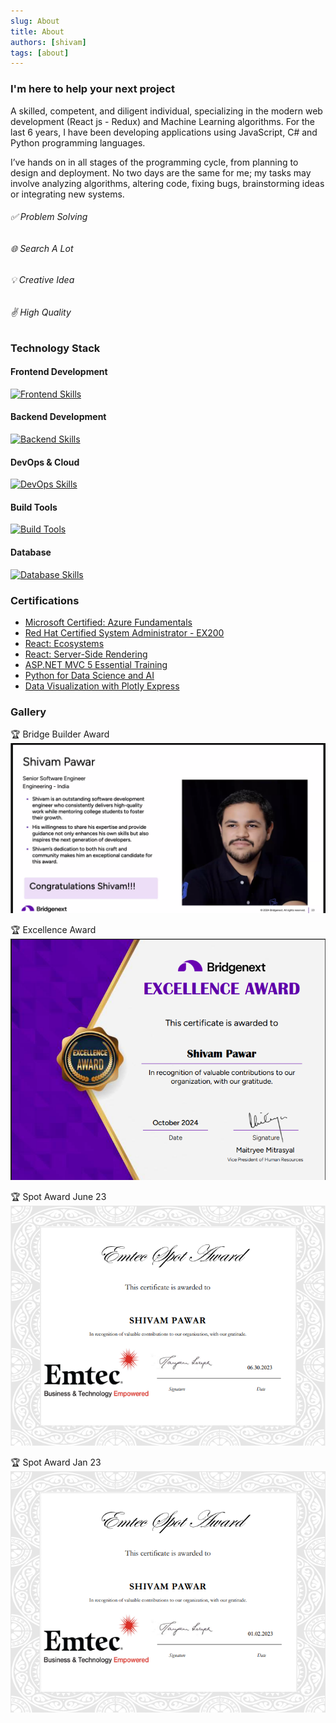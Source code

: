 ```yaml
---
slug: About
title: About
authors: [shivam]
tags: [about]
---
```

### I'm here to help your next project

A skilled, competent, and diligent individual, specializing in the modern web development (React js - Redux) and Machine Learning algorithms. For the last 6 years, I have been developing applications using JavaScript, C# and Python programming languages.

I’ve hands on in all stages of the programming cycle, from planning to design and deployment. No two days are the same for me; my tasks may involve analyzing algorithms, altering code, fixing bugs, brainstorming ideas or integrating new systems.

###### ✅ Problem Solving 
###### 🌐 Search A Lot

###### 💡 Creative Idea

###### ✌️ High Quality


### Technology Stack

#### **Frontend Development**
[![Frontend Skills](https://skillicons.dev/icons?i=js,ts,html,css,react,redux,angular,mui,tailwind,bootstrap,sass)](https://skillicons.dev)

#### **Backend Development**
[![Backend Skills](https://skillicons.dev/icons?i=nodejs,python,fastapi,dotnet)](https://skillicons.dev)

#### **DevOps & Cloud**
[![DevOps Skills](https://skillicons.dev/icons?i=azure,docker,kubernetes,terraform)](https://skillicons.dev)

#### **Build Tools**
[![Build Tools](https://skillicons.dev/icons?i=npm,webpack,babel)](https://skillicons.dev)

#### **Database**
[![Database Skills](https://skillicons.dev/icons?i=mysql,firebase,sqlite,mongodb)](https://skillicons.dev)


### Certifications

*   [Microsoft Certified: Azure Fundamentals](https://www.credly.com/badges/e9010a98-7990-4035-87e5-fe7ea5769903?source=linked_in_profile) 
*   [Red Hat Certified System Administrator - EX200](https://rhtapps.redhat.com/verify?certId=180-127-532) 
*   [React: Ecosystems](https://www.linkedin.com/learning/react-ecosystems) 
*   [React: Server-Side Rendering](https://www.linkedin.com/learning/react-server-side-rendering-8539269) 
*   [ASP.NET MVC 5 Essential Training](https://www.linkedin.com/learning/asp-dot-net-mvc-5-essential-training-4) 
*   [Python for Data Science and AI](https://www.credly.com/badges/42ecc868-4ec4-41d5-affc-4137107bea2d?source=linked_in_profile)
*   [Data Visualization with Plotly Express](https://www.coursera.org/account/accomplishments/verify/6AXMSKRR48W8)
  

### Gallery
🏆 Bridge Builder Award
![Bridge Builder Award](../../static/img/bridgebuilderaward.png "Bridge Builder Award")

🏆 Excellence Award
![Excellence Award](../../static/img/excellence_award_oct_24.png "Excellence Award")

🏆 Spot Award June 23
![Spot Award June 23](../../static/img/spot_award_june_23.png "Spot Award June 23")

🏆 Spot Award Jan 23
![Spot Award Jan 23](../../static/img/spot_award_jan_23.png "Spot Award Jan 23")



